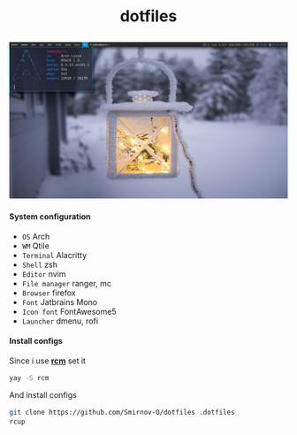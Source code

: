<h1 align="center">dotfiles</h1>

![](./config/qtile/screen.png)
------------------------------

#### System configuration
- `OS` Arch
- `WM` Qtile
- `Terminal` Alacritty
- `Shell` zsh
- `Editor` nvim
- `File manager` ranger, mc
- `Browser` firefox
- `Font` Jatbrains Mono
- `Icon font` FontAwesome5
- `Launcher` dmenu, rofi

#### Install configs
Since i use **[rcm](https://github.com/thoughtbot/rcm)** set it
~~~bash
yay -S rcm
~~~

And install configs
~~~bash
git clone https://github.com/Smirnov-O/dotfiles .dotfiles
rcup
~~~
